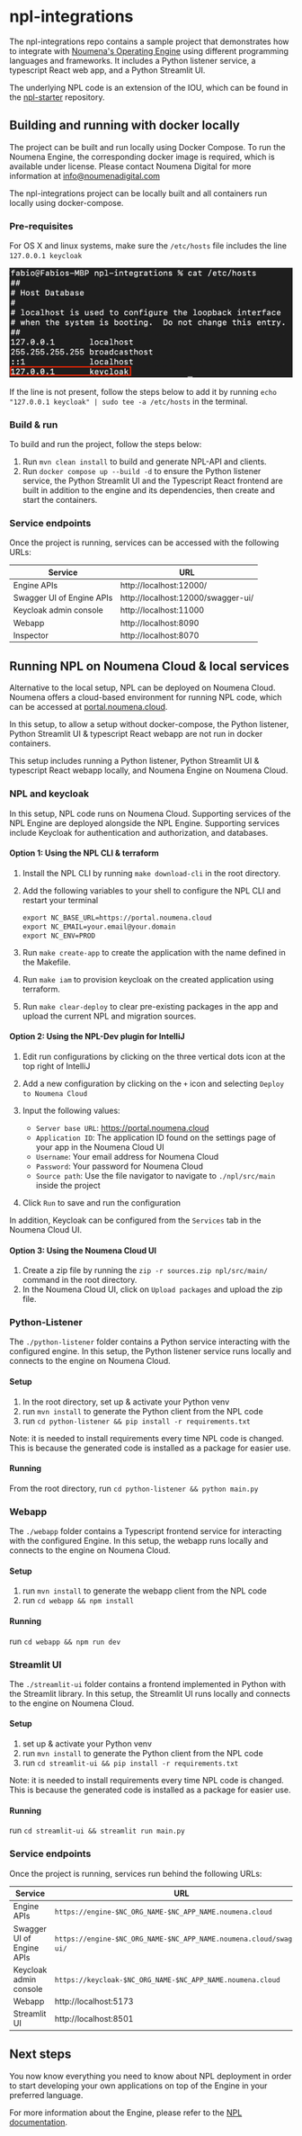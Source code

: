 # npl-integrations

The npl-integrations repo contains a sample project that demonstrates how to integrate with [Noumena's Operating Engine](https://documentation.noumenadigital.com/engine/applications/engine/) using
different programming languages and frameworks.
It includes a Python listener service, a typescript React web app, and a Python Streamlit UI.

The underlying NPL code is an extension of the IOU, which can be found
in the [npl-starter](https://github.com/NoumenaDigital/npl-starter) repository.

## Building and running with docker locally

The project can be built and run locally using Docker Compose.
To run the Noumena Engine, the corresponding docker image is required, which is available under license. 
Please contact Noumena Digital for more information at [info@noumenadigital.com](mailto:info@noumenadigital.com)

The npl-integrations project can be locally built and all containers run locally using docker-compose.

### Pre-requisites

For OS X and linux systems, make sure the `/etc/hosts` file includes the line `127.0.0.1 keycloak`

![img.png](docs/img.png)

If the line is not present, follow the steps below to add it by running `echo "127.0.0.1 keycloak" | sudo tee -a /etc/hosts` in the terminal.

### Build & run

To build and run the project, follow the steps below:

1. Run `mvn clean install` to build and generate NPL-API and clients.
2. Run `docker compose up --build -d` to ensure the Python listener service, the Python Streamlit UI and the Typescript React frontend are built in addition to the engine and its dependencies, then create and start the containers.

### Service endpoints

Once the project is running, services can be accessed with the following URLs:

| Service                   | URL                                |
|---------------------------|------------------------------------|
| Engine APIs               | http://localhost:12000/            |
| Swagger UI of Engine APIs | http://localhost:12000/swagger-ui/ |
| Keycloak admin console    | http://localhost:11000             |
| Webapp                    | http://localhost:8090              |
| Inspector                 | http://localhost:8070              |

## Running NPL on Noumena Cloud & local services

Alternative to the local setup, NPL can be deployed on Noumena Cloud.
Noumena offers a cloud-based environment for running NPL code, which can be accessed at [portal.noumena.cloud](https://portal.noumena.cloud).

In this setup, to allow a setup without docker-compose, the Python listener, Python Streamlit UI & typescript React webapp are not run in docker containers.

This setup includes running a Python listener, Python Streamlit UI & typescript React webapp locally, and Noumena Engine on Noumena Cloud.

### NPL and keycloak

In this setup, NPL code runs on Noumena Cloud. Supporting services of the NPL Engine are deployed alongside the NPL Engine.
Supporting services include Keycloak for authentication and authorization, and databases.

#### Option 1: Using the NPL CLI & terraform

1. Install the NPL CLI by running `make download-cli` in the root directory.
2. Add the following variables to your shell to configure the NPL CLI and restart your terminal

    ```
    export NC_BASE_URL=https://portal.noumena.cloud
    export NC_EMAIL=your.email@your.domain
    export NC_ENV=PROD
    ```

3. Run `make create-app` to create the application with the name defined in the Makefile.
4. Run `make iam` to provision keycloak on the created application using terraform.
5. Run `make clear-deploy` to clear pre-existing packages in the app and upload the current NPL and migration sources.

#### Option 2: Using the NPL-Dev plugin for IntelliJ

1. Edit run configurations by clicking on the three vertical dots icon at the top right of IntelliJ
2. Add a new configuration by clicking on the `+` icon and selecting `Deploy to Noumena Cloud`
3. Input the following values:
    - `Server base URL`: https://portal.noumena.cloud
    - `Application ID`: The application ID found on the settings page of your app in the Noumena Cloud UI
    - `Username`: Your email address for Noumena Cloud
    - `Password`: Your password for Noumena Cloud
    - `Source path`: Use the file navigator to navigate to `./npl/src/main` inside the project

4. Click `Run` to save and run the configuration

In addition, Keycloak can be configured from the `Services` tab in the Noumena Cloud UI.

#### Option 3: Using the Noumena Cloud UI

1. Create a zip file by running the `zip -r sources.zip npl/src/main/` command in the root directory.
2. In the Noumena Cloud UI, click on `Upload packages` and upload the zip file.

### Python-Listener

The `./python-listener` folder contains a Python service interacting with the configured engine.
In this setup, the Python listener service runs locally and connects to the engine on Noumena Cloud.

#### Setup

1. In the root directory, set up & activate your Python venv
2. run `mvn install` to generate the Python client from the NPL code
3. run `cd python-listener && pip install -r requirements.txt`

Note: it is needed to install requirements every time NPL code is changed.
This is because the generated code is installed as a package for easier use.

#### Running

From the root directory, run `cd python-listener && python main.py`

### Webapp

The `./webapp` folder contains a Typescript frontend service for interacting with the configured Engine.
In this setup, the webapp runs locally and connects to the engine on Noumena Cloud.

#### Setup

1. run `mvn install` to generate the webapp client from the NPL code
2. run `cd webapp && npm install`

#### Running

run `cd webapp && npm run dev`

### Streamlit UI

The `./streamlit-ui` folder contains a frontend implemented in Python with the Streamlit library.
In this setup, the Streamlit UI runs locally and connects to the engine on Noumena Cloud.

#### Setup

1. set up & activate your Python venv
2. run `mvn install` to generate the Python client from the NPL code
3. run `cd streamlit-ui && pip install -r requirements.txt`

Note: it is needed to install requirements every time NPL code is changed.
This is because the generated code is installed as a package for easier use.

#### Running

run `cd streamlit-ui && streamlit run main.py`

### Service endpoints

Once the project is running, services run behind the following URLs:

| Service                   | URL                                                                  |
|---------------------------|----------------------------------------------------------------------|
| Engine APIs               | `https://engine-$NC_ORG_NAME-$NC_APP_NAME.noumena.cloud`             |
| Swagger UI of Engine APIs | `https://engine-$NC_ORG_NAME-$NC_APP_NAME.noumena.cloud/swagger-ui/` |
| Keycloak admin console    | `https://keycloak-$NC_ORG_NAME-$NC_APP_NAME.noumena.cloud`           |
| Webapp                    | http://localhost:5173                                                |
| Streamlit UI              | http://localhost:8501                                                |

## Next steps

You now know everything you need to know about NPL deployment in order to start developing your own applications on top of the Engine in your preferred language.

For more information about the Engine, please refer to
the [NPL documentation](https://documentation.noumenadigital.com/). 
